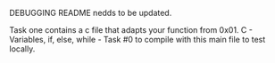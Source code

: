 DEBUGGING README nedds to be updated.

Task one contains a c file that adapts your function from 0x01. C - Variables, if, else, while - Task #0 to compile with this main file to test locally.
